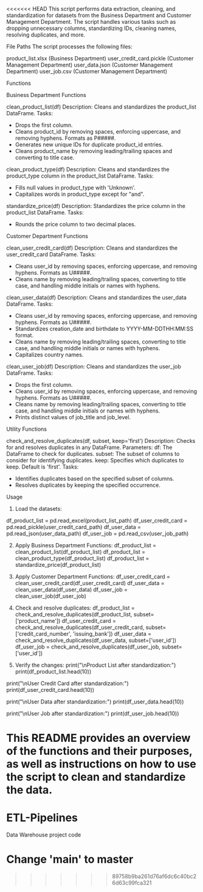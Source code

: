 <<<<<<< HEAD
This script performs data extraction, cleaning, and standardization for datasets from the Business Department and Customer Management Department. The script handles various tasks such as dropping unnecessary columns, standardizing IDs, cleaning names, resolving duplicates, and more.

File Paths
The script processes the following files:

product_list.xlsx (Business Department)
user_credit_card.pickle (Customer Management Department)
user_data.json (Customer Management Department)
user_job.csv (Customer Management Department)

Functions

Business Department Functions

clean_product_list(df)
Description: Cleans and standardizes the product_list DataFrame.
Tasks:
- Drops the first column.
- Cleans product_id by removing spaces, enforcing uppercase, and removing hyphens. Formats as P#####.
- Generates new unique IDs for duplicate product_id entries.
- Cleans product_name by removing leading/trailing spaces and converting to title case.

clean_product_type(df)
Description: Cleans and standardizes the product_type column in the product_list DataFrame.
Tasks:
- Fills null values in product_type with 'Unknown'.
- Capitalizes words in product_type except for "and".

standardize_price(df)
Description: Standardizes the price column in the product_list DataFrame.
Tasks:
- Rounds the price column to two decimal places.


Customer Department Functions

clean_user_credit_card(df)
Description: Cleans and standardizes the user_credit_card DataFrame.
Tasks:
- Cleans user_id by removing spaces, enforcing uppercase, and removing hyphens. Formats as U#####.
- Cleans name by removing leading/trailing spaces, converting to title case, and handling middle initials or names with hyphens.

clean_user_data(df)
Description: Cleans and standardizes the user_data DataFrame.
Tasks:
- Cleans user_id by removing spaces, enforcing uppercase, and removing hyphens. Formats as U#####.
- Standardizes creation_date and birthdate to YYYY-MM-DDTHH:MM:SS format.
- Cleans name by removing leading/trailing spaces, converting to title case, and handling middle initials or names with hyphens.
- Capitalizes country names.

clean_user_job(df)
Description: Cleans and standardizes the user_job DataFrame.
Tasks:
- Drops the first column.
- Cleans user_id by removing spaces, enforcing uppercase, and removing hyphens. Formats as U#####.
- Cleans name by removing leading/trailing spaces, converting to title case, and handling middle initials or names with hyphens.
- Prints distinct values of job_title and job_level.
  
Utility Functions

check_and_resolve_duplicates(df, subset, keep='first')
Description: Checks for and resolves duplicates in any DataFrame.
Parameters:
df: The DataFrame to check for duplicates.
subset: The subset of columns to consider for identifying duplicates.
keep: Specifies which duplicates to keep. Default is 'first'.
Tasks:
- Identifies duplicates based on the specified subset of columns.
- Resolves duplicates by keeping the specified occurrence.


Usage
1. Load the datasets:
   
df_product_list = pd.read_excel(product_list_path)
df_user_credit_card = pd.read_pickle(user_credit_card_path)
df_user_data = pd.read_json(user_data_path)
df_user_job = pd.read_csv(user_job_path)

2. Apply Business Department Functions:
df_product_list = clean_product_list(df_product_list)
df_product_list = clean_product_type(df_product_list)
df_product_list = standardize_price(df_product_list)

3. Apply Customer Department Functions:
df_user_credit_card = clean_user_credit_card(df_user_credit_card)
df_user_data = clean_user_data(df_user_data)
df_user_job = clean_user_job(df_user_job)

4. Check and resolve duplicates:
df_product_list = check_and_resolve_duplicates(df_product_list, subset=['product_name'])
df_user_credit_card = check_and_resolve_duplicates(df_user_credit_card, subset=['credit_card_number', 'issuing_bank'])
df_user_data = check_and_resolve_duplicates(df_user_data, subset=['user_id'])
df_user_job = check_and_resolve_duplicates(df_user_job, subset=['user_id'])

5. Verify the changes:
print("\nProduct List after standardization:")
print(df_product_list.head(10))

print("\nUser Credit Card after standardization:")
print(df_user_credit_card.head(10))

print("\nUser Data after standardization:")
print(df_user_data.head(10))

print("\nUser Job after standardization:")
print(df_user_job.head(10))

This README provides an overview of the functions and their purposes, as well as instructions on how to use the script to clean and standardize the data.
=======
# ETL-Pipelines
Data Warehouse project code

# Change 'main' to master
>>>>>>> 89758b9ba261d76af6dc6c40bc26d63c99fca321
